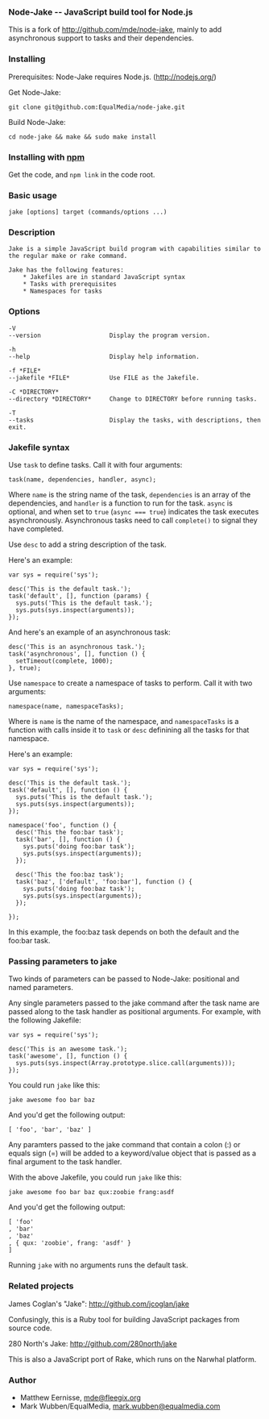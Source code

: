 ### Node-Jake -- JavaScript build tool for Node.js

This is a fork of <http://github.com/mde/node-jake>, mainly to add asynchronous support to tasks and their dependencies.

### Installing

Prerequisites: Node-Jake requires Node.js. (<http://nodejs.org/>)

Get Node-Jake:

    git clone git@github.com:EqualMedia/node-jake.git

Build Node-Jake:

    cd node-jake && make && sudo make install

### Installing with [npm](http://npmjs.org/)

Get the code, and `npm link` in the code root.

### Basic usage

    jake [options] target (commands/options ...)

### Description

    Jake is a simple JavaScript build program with capabilities similar to the regular make or rake command.

    Jake has the following features:
        * Jakefiles are in standard JavaScript syntax
        * Tasks with prerequisites
        * Namespaces for tasks

### Options

    -V
    --version                   Display the program version.

    -h
    --help                      Display help information.

    -f *FILE*
    --jakefile *FILE*           Use FILE as the Jakefile.

    -C *DIRECTORY*
    --directory *DIRECTORY*     Change to DIRECTORY before running tasks.

    -T
    --tasks                     Display the tasks, with descriptions, then exit.

### Jakefile syntax


Use `task` to define tasks. Call it with four arguments:

    task(name, dependencies, handler, async);

Where `name` is the string name of the task, `dependencies` is an array of the dependencies, and `handler` is a function to run for the task. `async` is optional, and when set to `true` (`async === true`) indicates the task executes asynchronously. Asynchronous tasks need to call `complete()` to signal they have completed.

Use `desc` to add a string description of the task.

Here's an example:

    var sys = require('sys');

    desc('This is the default task.');
    task('default', [], function (params) {
      sys.puts('This is the default task.');
      sys.puts(sys.inspect(arguments));
    });

And here's an example of an asynchronous task:

    desc('This is an asynchronous task.');
    task('asynchronous', [], function () {
      setTimeout(complete, 1000);
    }, true);

Use `namespace` to create a namespace of tasks to perform. Call it with two arguments:

    namespace(name, namespaceTasks);

Where is `name` is the name of the namespace, and `namespaceTasks` is a function with calls inside it to `task` or `desc` definining all the tasks for that namespace.

Here's an example:

    var sys = require('sys');

    desc('This is the default task.');
    task('default', [], function () {
      sys.puts('This is the default task.');
      sys.puts(sys.inspect(arguments));
    });

    namespace('foo', function () {
      desc('This the foo:bar task');
      task('bar', [], function () {
        sys.puts('doing foo:bar task');
        sys.puts(sys.inspect(arguments));
      });

      desc('This the foo:baz task');
      task('baz', ['default', 'foo:bar'], function () {
        sys.puts('doing foo:baz task');
        sys.puts(sys.inspect(arguments));
      });

    });

In this example, the foo:baz task depends on both the default and the foo:bar task.

### Passing parameters to jake

Two kinds of parameters can be passed to Node-Jake: positional and named parameters.

Any single parameters passed to the jake command after the task name are passed along to the task handler as positional arguments. For example, with the following Jakefile:

    var sys = require('sys');

    desc('This is an awesome task.');
    task('awesome', [], function () {
      sys.puts(sys.inspect(Array.prototype.slice.call(arguments)));
    });

You could run `jake` like this:

    jake awesome foo bar baz

And you'd get the following output:

    [ 'foo', 'bar', 'baz' ]

Any paramters passed to the jake command that contain a colon (:) or equals sign (=) will be added to a keyword/value object that is passed as a final argument to the task handler.

With the above Jakefile, you could run `jake` like this:

    jake awesome foo bar baz qux:zoobie frang:asdf

And you'd get the following output:

    [ 'foo'
    , 'bar'
    , 'baz'
    , { qux: 'zoobie', frang: 'asdf' }
    ]

Running `jake` with no arguments runs the default task.

### Related projects

James Coglan's "Jake": <http://github.com/jcoglan/jake>

Confusingly, this is a Ruby tool for building JavaScript packages from source code.

280 North's Jake: <http://github.com/280north/jake>

This is also a JavaScript port of Rake, which runs on the Narwhal platform.

### Author

* Matthew Eernisse, mde@fleegix.org
* Mark Wubben/EqualMedia, mark.wubben@equalmedia.com


